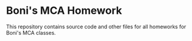 # Boni's MCA Homework
This repository contains source code and other files for all homeworks for Boni's MCA classes.

